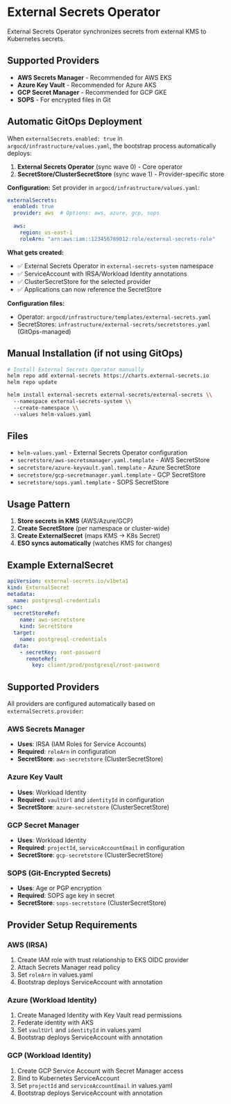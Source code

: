 # External Secrets Operator

External Secrets Operator synchronizes secrets from external KMS to Kubernetes secrets.

## Supported Providers

- **AWS Secrets Manager** - Recommended for AWS EKS
- **Azure Key Vault** - Recommended for Azure AKS
- **GCP Secret Manager** - Recommended for GCP GKE
- **SOPS** - For encrypted files in Git

## Automatic GitOps Deployment

When `externalSecrets.enabled: true` in `argocd/infrastructure/values.yaml`, the bootstrap process automatically deploys:

1. **External Secrets Operator** (sync wave 0) - Core operator
2. **SecretStore/ClusterSecretStore** (sync wave 1) - Provider-specific store

**Configuration:** Set provider in `argocd/infrastructure/values.yaml`:

```yaml
externalSecrets:
  enabled: true
  provider: aws  # Options: aws, azure, gcp, sops
  
  aws:
    region: us-east-1
    roleArn: "arn:aws:iam::123456789012:role/external-secrets-role"
```

**What gets created:**
- ✅ External Secrets Operator in `external-secrets-system` namespace
- ✅ ServiceAccount with IRSA/Workload Identity annotations
- ✅ ClusterSecretStore for the selected provider
- ✅ Applications can now reference the SecretStore

**Configuration files:**
- Operator: `argocd/infrastructure/templates/external-secrets.yaml`
- SecretStores: `infrastructure/external-secrets/secretstores.yaml` (GitOps-managed)

## Manual Installation (if not using GitOps)

```bash
# Install External Secrets Operator manually
helm repo add external-secrets https://charts.external-secrets.io
helm repo update

helm install external-secrets external-secrets/external-secrets \\
  --namespace external-secrets-system \\
  --create-namespace \\
  --values helm-values.yaml
```

## Files

- `helm-values.yaml` - External Secrets Operator configuration
- `secretstore/aws-secretsmanager.yaml.template` - AWS SecretStore
- `secretstore/azure-keyvault.yaml.template` - Azure SecretStore
- `secretstore/gcp-secretmanager.yaml.template` - GCP SecretStore
- `secretstore/sops.yaml.template` - SOPS SecretStore

## Usage Pattern

1. **Store secrets in KMS** (AWS/Azure/GCP)
2. **Create SecretStore** (per namespace or cluster-wide)
3. **Create ExternalSecret** (maps KMS → K8s Secret)
4. **ESO syncs automatically** (watches KMS for changes)

## Example ExternalSecret

```yaml
apiVersion: external-secrets.io/v1beta1
kind: ExternalSecret
metadata:
  name: postgresql-credentials
spec:
  secretStoreRef:
    name: aws-secretstore
    kind: SecretStore
  target:
    name: postgresql-credentials
  data:
    - secretKey: root-password
      remoteRef:
        key: client/prod/postgresql/root-password
```

## Supported Providers

All providers are configured automatically based on `externalSecrets.provider`:

### AWS Secrets Manager
- **Uses**: IRSA (IAM Roles for Service Accounts)
- **Required**: `roleArn` in configuration
- **SecretStore**: `aws-secretstore` (ClusterSecretStore)

### Azure Key Vault
- **Uses**: Workload Identity
- **Required**: `vaultUrl` and `identityId` in configuration
- **SecretStore**: `azure-secretstore` (ClusterSecretStore)

### GCP Secret Manager
- **Uses**: Workload Identity
- **Required**: `projectId`, `serviceAccountEmail` in configuration
- **SecretStore**: `gcp-secretstore` (ClusterSecretStore)

### SOPS (Git-Encrypted Secrets)
- **Uses**: Age or PGP encryption
- **Required**: SOPS age key in secret
- **SecretStore**: `sops-secretstore` (ClusterSecretStore)

## Provider Setup Requirements

### AWS (IRSA)
1. Create IAM role with trust relationship to EKS OIDC provider
2. Attach Secrets Manager read policy
3. Set `roleArn` in values.yaml
4. Bootstrap deploys ServiceAccount with annotation

### Azure (Workload Identity)
1. Create Managed Identity with Key Vault read permissions
2. Federate identity with AKS
3. Set `vaultUrl` and `identityId` in values.yaml
4. Bootstrap deploys ServiceAccount with annotation

### GCP (Workload Identity)
1. Create GCP Service Account with Secret Manager access
2. Bind to Kubernetes ServiceAccount
3. Set `projectId` and `serviceAccountEmail` in values.yaml
4. Bootstrap deploys ServiceAccount with annotation
